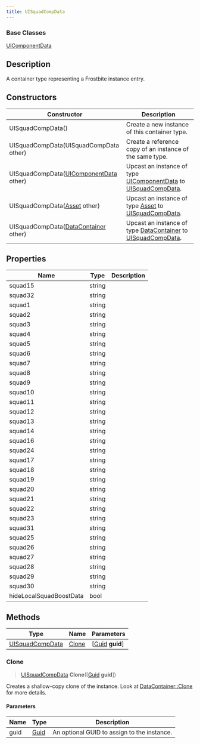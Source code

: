 ```yaml
---
title: UISquadCompData
---
```

### Base Classes

[UIComponentData](UIComponentData)

## Description

A container type representing a Frostbite instance entry.

## Constructors

| Constructor                                                                | Description                                                                                                           |
| -------------------------------------------------------------------------- | --------------------------------------------------------------------------------------------------------------------- |
| UISquadCompData()                                                          | Create a new instance of this container type.                                                                         |
| UISquadCompData(UISquadCompData other)                                     | Create a reference copy of an instance of the same type.                                                              |
| UISquadCompData([UIComponentData](UIComponentData) other)                  | Upcast an instance of type [UIComponentData](UIComponentData) to [UISquadCompData](UISquadCompData).                  |
| UISquadCompData([Asset](Asset) other)                                      | Upcast an instance of type [Asset](Asset) to [UISquadCompData](UISquadCompData).                                      |
| UISquadCompData([DataContainer](/vext/ref/shared/class/datacontainer) other) | Upcast an instance of type [DataContainer](/vext/ref/shared/class/datacontainer) to [UISquadCompData](UISquadCompData). |

## Properties

| Name                    | Type   | Description |
| ----------------------- | ------ | ----------- |
| squad15                 | string |             |
| squad32                 | string |             |
| squad1                  | string |             |
| squad2                  | string |             |
| squad3                  | string |             |
| squad4                  | string |             |
| squad5                  | string |             |
| squad6                  | string |             |
| squad7                  | string |             |
| squad8                  | string |             |
| squad9                  | string |             |
| squad10                 | string |             |
| squad11                 | string |             |
| squad12                 | string |             |
| squad13                 | string |             |
| squad14                 | string |             |
| squad16                 | string |             |
| squad24                 | string |             |
| squad17                 | string |             |
| squad18                 | string |             |
| squad19                 | string |             |
| squad20                 | string |             |
| squad21                 | string |             |
| squad22                 | string |             |
| squad23                 | string |             |
| squad31                 | string |             |
| squad25                 | string |             |
| squad26                 | string |             |
| squad27                 | string |             |
| squad28                 | string |             |
| squad29                 | string |             |
| squad30                 | string |             |
| hideLocalSquadBoostData | bool   |             |

## Methods

| Type                               | Name            | Parameters                                     |
| ---------------------------------- | --------------- | ---------------------------------------------- |
| [UISquadCompData](UISquadCompData) | [Clone](#clone) | \[[Guid](/vext/ref/shared/class/guid) **guid**\] |

### Clone

> [UISquadCompData](UISquadCompData) **Clone**(\[[Guid](/vext/ref/shared/class/guid) **guid**\])

Creates a shallow-copy clone of the instance. Look at [DataContainer::Clone](/vext/ref/shared/class/datacontainer#clone) for more details.

#### Parameters

| Name | Type         | Description                                 |
| ---- | ------------ | ------------------------------------------- |
| guid | [Guid](Guid) | An optional GUID to assign to the instance. |
